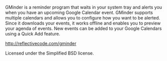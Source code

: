 GMinder is a reminder program that waits in your system tray and alerts you when you have an upcoming Google Calendar event. GMinder supports multiple calendars and allows you to configure how you want to be alerted. Since it downloads your events, it works offline and enables you to preview your agenda of events. New events can be added to your Google Calendars using a Quick Add feature.

http://reflectivecode.com/gminder

Licensed under the Simplified BSD license.